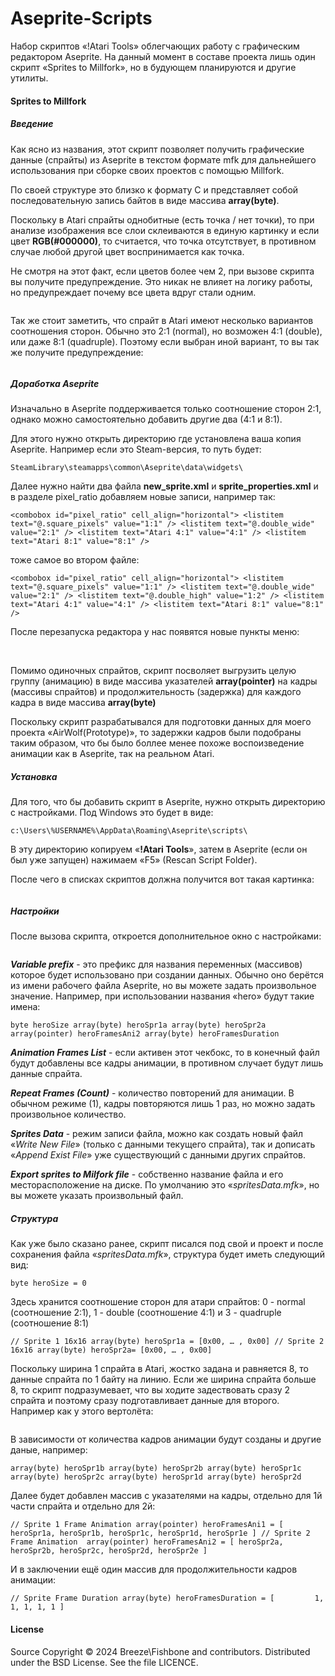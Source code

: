 # Aseprite-Scripts

Набор скриптов «!Atari Tools» облегчающих работу с графическим редактором Aseprite. На данный момент в составе проекта лишь один скрипт «Sprites to Millfork», но в будующем планируются и другие утилиты.

#### Sprites to Millfork

##### Введение

Как ясно из названия, этот скрипт позволяет получить графические данные (спрайты) из Aseprite в текстом формате mfk для дальнейшего использования при сборке своих проектов с помощью Millfork.

По своей структуре это близко к формату C и представляет собой последовательную запись байтов в виде массива **array(byte)**.

Поскольку в Atari спрайты однобитные (есть точка / нет точки), то при анализе изображения все слои склеиваются в единую картинку и если цвет **RGB(#000000)**, то считается, что точка отсутствует, в противном случае любой другой цвет воспринимается как точка.

Не смотря на этот факт, если цветов более чем 2, при вызове скрипта вы получите предупреждение. Это никак не влияет на логику работы, но предупреждает почему все цвета вдруг стали одним.

<img title="" src="misc/warning1.png" alt="" data-align="center">

Так же стоит заметить, что спрайт в Atari имеют несколько вариантов соотношения сторон. Обычно это 2:1 (normal), но возможен 4:1 (double), или даже 8:1 (quadruple). Поэтому если выбран иной вариант, то вы так же получите предупреждение:

<img title="" src="misc/warning2.png" alt="" data-align="center">

##### Доработка Aseprite

Изначально в Aseprite поддерживается только соотношение сторон 2:1, однако можно самостоятельно добавить другие два (4:1 и 8:1).

Для этого нужно открыть директорию где установлена ваша копия Aseprite. Например если это Steam-версия, то путь будет:

`SteamLibrary\steamapps\common\Aseprite\data\widgets\`

Далее нужно найти два файла **new_sprite.xml** и **sprite_properties.xml** и в разделе pixel_ratio добавляем новые записи, например так:

`<combobox id="pixel_ratio" cell_align="horizontal">
          <listitem text="@.square_pixels" value="1:1" />
          <listitem text="@.double_wide" value="2:1" />
          <listitem text="Atari 4:1" value="4:1" />
          <listitem text="Atari 8:1" value="8:1" />
`

тоже самое во втором файле:

`<combobox id="pixel_ratio" cell_align="horizontal">
        <listitem text="@.square_pixels" value="1:1" />
        <listitem text="@.double_wide" value="2:1" />
        <listitem text="@.double_high" value="1:2" />
        <listitem text="Atari 4:1" value="4:1" />
        <listitem text="Atari 8:1" value="8:1" />
`

После перезапуска редактора у нас появятся новые пункты меню:

<img title="" src="misc/menu1.png" alt="" data-align="center">

<img title="" src="misc/menu2.png" alt="" data-align="center">

Помимо одиночных спрайтов, скрипт посволяет выгрузить целую группу (анимацию) в виде массива указателей **array(pointer)** на кадры (массивы спрайтов) и продолжительность (задержка) для каждого кадра в виде массива **array(byte)**

Поскольку скрипт разрабатывался для подготовки данных для моего проекта «AirWolf(Prototype)», то задержки кадров были подобраны таким образом, что бы было боллее менее похоже воспоизведение анимации как в Aseprite, так на реальном Atari.

##### Установка

Для того, что бы добавить скрипт в Aseprite, нужно открыть директорию с настройками. Под Windows это будет в виде:

`c:\Users\%USERNAME%\AppData\Roaming\Aseprite\scripts\`

В эту директорию копируем «**!Atari Tools**», затем в Aseprite (если он был уже запущен) нажимаем «F5» (Rescan Script Folder).

После чего в списках скриптов должна получится вот такая картинка:

<img title="" src="misc/menu3.png" alt="" data-align="center">

##### Настройки

После вызова скрипта, откроется дополнительное окно с настройками:

<img title="" src="misc/settings.png" alt="" data-align="center">

***Variable prefix*** - это префикс для названия переменных (массивов) которое будет использовано при создании данных. Обычно оно берётся из имени рабочего файла Aseprite, но вы можете задать произвольное значение. Например, при использовании названия «hero» будут такие имена:

`byte heroSize
array(byte) heroSpr1a
array(byte) heroSpr2a
array(pointer) heroFramesAni2
array(byte) heroFramesDuration`

***Animation Frames List*** - если активен этот чекбокс, то в конечный файл будут добавлены все кадры анимации, в противном случает будут лишь данные спрайта.

***Repeat Frames (Count)*** - количество повторений для анимации. В обычном режиме (1), кадры повторяются лишь 1 раз, но можно задать произвольное количество.

***Sprites Data*** - режим записи файла, можно как создать новый файл «*Write New File*» (только с данными текущего спрайта), так и дописать «*Append Exist File*» уже существующий с данными других спрайтов.

***Export sprites to Milfork file*** - собственно название файла и его месторасположение на диске. По умолчанию это «*spritesData.mfk*», но вы можете указать произвольный файл.

##### Структура

Как уже было сказано ранее, скрипт писался под свой и проект и после сохранения файла «*spritesData.mfk*», структура будет иметь следующий вид:

`byte heroSize = 0`

Здесь хранится соотношение сторон для атари спрайтов: 0 - normal (соотношение 2:1), 1 - double (соотношение 4:1) и 3 - quadruple (соотношение 8:1)

`// Sprite 1 16x16
array(byte) heroSpr1a = [0x00, … , 0x00]
// Sprite 2 16x16
array(byte) heroSpr2a= [0x00, … , 0x00]`

Поскольку ширина 1 спрайта в Atari, жостко задана и равняется 8, то данные спрайта по 1 байту на линию. Если же ширина спрайта больше 8, то скрипт подразумевает, что вы ходите задествовать сразу 2 спрайта и поэтому сразу подготавливает данные для второго. Например как у этого вертолёта:

<img title="" src="misc/chopper.png" alt="" data-align="center">

В зависимости от количества кадров анимации будут созданы и другие даные, например:

`array(byte) heroSpr1b
array(byte) heroSpr2b
array(byte) heroSpr1c
array(byte) heroSpr2c
array(byte) heroSpr1d
array(byte) heroSpr2d`

Далее будет добавлен массив с указателями на кадры, отдельно для 1й части спрайта и отдельно для 2й:

`// Sprite 1 Frame Animation
array(pointer) heroFramesAni1 = [
    heroSpr1a, heroSpr1b, heroSpr1c, heroSpr1d, heroSpr1e
]
// Sprite 2 Frame Animation 
array(pointer) heroFramesAni2 = [
    heroSpr2a, heroSpr2b, heroSpr2c, heroSpr2d, heroSpr2e
]`

И в заключении ещё один массив для продолжительности кадров анимации:

`// Sprite Frame Duration
array(byte) heroFramesDuration = [
        1, 1, 1, 1, 1
]`

#### License

Source Copyright © 2024 Breeze\Fishbone and contributors. Distributed under the BSD License. See the file LICENCE.
